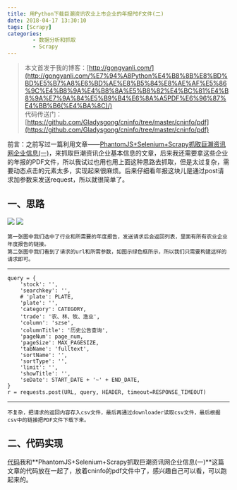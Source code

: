 ```yaml
---
title: 用Python下载巨潮资讯农业上市企业的年报PDF文件(二)
date: 2018-04-17 13:30:10
tags: [Scrapy]
categories:
		- 数据分析和抓取
		- Scrapy
---
```

>本文首发于我的博客：[http://gongyanli.com/](http://gongyanli.com/%E7%94%A8Python%E4%B8%8B%E8%BD%BD%E5%B7%A8%E6%BD%AE%E8%B5%84%E8%AE%AF%E5%86%9C%E4%B8%9A%E4%B8%8A%E5%B8%82%E4%BC%81%E4%B8%9A%E7%9A%84%E5%B9%B4%E6%8A%A5PDF%E6%96%87%E4%BB%B6(%E4%BA%8C)/)   
>代码传送门：[https://github.com/Gladysgong/cninfo/tree/master/cninfo/pdf](https://github.com/Gladysgong/cninfo/tree/master/cninfo/pdf)  

前言：之前写过一篇利用文章——[PhantomJS+Selenium+Scrapy抓取巨潮资讯网企业信息(一)](http://gongyanli.com/PhantomJS-Selenium-Scrapy%E6%8A%93%E5%8F%96%E5%B7%A8%E6%BD%AE%E8%B5%84%E8%AE%AF%E7%BD%91%E4%BC%81%E4%B8%9A%E4%BF%A1%E6%81%AF/)，来抓取巨潮资讯企业基本信息的文章，后来我还需要拿这些企业的年报的PDF文件，所以我试过也用也用上面这种思路去抓取，但是太过复杂，需要动态点击的元素太多，实现起来很麻烦。后来仔细看年报这块儿是通过post请求加参数来发送request，所以就很简单了。
## 一、思路
![](http://p2lakvkq0.bkt.clouddn.com/cninfo3.jpg)
![](http://p2lakvkq0.bkt.clouddn.com/cninfo2.jpg)

	第一张图中我们选中了行业和所需要的年度报告，发送请求后会返回列表，里面有所有农业企业年度报告的链接。
	第二张图中我们看到了请求的url和所需参数，如图示绿色框所示，所以我们只需要构建这样的请求即可。

----------

	query = {
        'stock': '',
        'searchkey': '',
        # 'plate': PLATE,
        'plate': '',
        'category': CATEGORY,
        'trade': '农、林、牧、渔业',
        'column': 'szse',
        'columnTitle': '历史公告查询',
        'pageNum': page_num,
        'pageSize': MAX_PAGESIZE,
        'tabName': 'fulltext',
        'sortName': '',
        'sortType': '',
        'limit': '',
        'showTitle': '',
        'seDate': START_DATE + '~' + END_DATE,
    }
	r = requests.post(URL, query, HEADER, timeout=RESPONSE_TIMEOUT)

----------

	不复杂，把请求的返回内容存入csv文件，最后再通过downloader读取csv文件，最后根据csv中的链接把PDF文件下载下来。
## 二、代码实现
[代码](https://github.com/Gladysgong/cninfo/tree/master/cninfo/pdf)我和**PhantomJS+Selenium+Scrapy抓取巨潮资讯网企业信息(一)**这篇文章的代码放在一起了，放着cninfo的pdf文件中了，感兴趣自己可以看，可以跑起来的。



